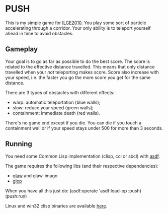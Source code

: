 PUSH
====

This is my simple game for [ILGE2010](http://dto.github.com/notebook/2010expo.html).
You play some sort of particle accelerating through a corridor.
Your only ability is to teleport yourself ahead in time to avoid obstacles.

Gameplay
--------

Your goal is to go as far as possible to do the best score. The score is related to the effective
distance travelled. This means that only distance travelled when your *not* teleporting makes score.
Score also increase with your speed, i.e. the faster you go the more score you get for the same
distance.

There are 3 types of obstacles with different effects:
- warp: automatic teleportation (blue walls);
- slow: reduce your speed (green walls);
- containment: immediate death (red walls).

There's no game end except if you die. You can die if you touch a containment wall
or if your speed stays under 500 for more than 3 seconds.

Running
-------

You need some Common Lisp implementation (clisp, ccl or sbcl)
with [asdf](http://common-lisp.net/project/asdf/).

The game requires the following libs (and their respective dependencies):
- [glaw](http://github.com/patzy/glaw) and glaw-imago
- [glop](http://github.com/patzy/glop)

When you have all this just do:
    (asdf:operate 'asdf:load-op :push)
    (push:run)
    
Linux and win32 clisp binaries are available [here](http://appart.kicks-ass.net/patzy/files/ilge2010/).

